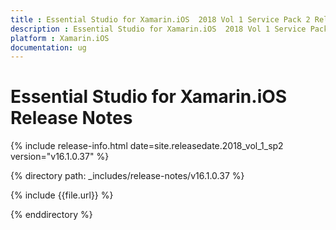 ```yaml
---
title : Essential Studio for Xamarin.iOS  2018 Vol 1 Service Pack 2 Release Notes
description : Essential Studio for Xamarin.iOS  2018 Vol 1 Service Pack 2 Release Notes
platform : Xamarin.iOS
documentation: ug
---
```


# Essential Studio for Xamarin.iOS Release Notes

{% include release-info.html date=site.releasedate.2018_vol_1_sp2  version="v16.1.0.37" %} 

{% directory path: _includes/release-notes/v16.1.0.37 %}

{% include {{file.url}} %}

{% enddirectory %}